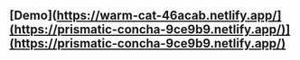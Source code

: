 ## [Demo](https://warm-cat-46acab.netlify.app/](https://prismatic-concha-9ce9b9.netlify.app/)](https://prismatic-concha-9ce9b9.netlify.app/)
